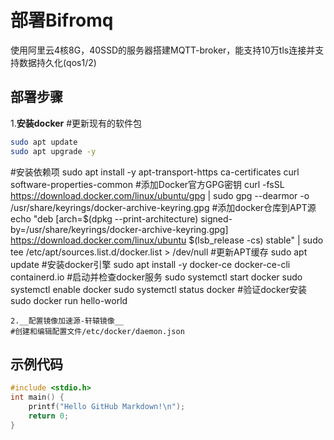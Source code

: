 # 部署Bifromq

使用阿里云4核8G，40SSD的服务器搭建MQTT-broker，能支持10万tls连接并支持数据持久化(qos1/2)

## 部署步骤

1.__安装docker__
#更新现有的软件包
```bash
sudo apt update
sudo apt upgrade -y
```
#安装依赖项
sudo apt install -y apt-transport-https ca-certificates curl software-properties-common
#添加Docker官方GPG密钥
curl -fsSL https://download.docker.com/linux/ubuntu/gpg | sudo gpg --dearmor -o /usr/share/keyrings/docker-archive-keyring.gpg
#添加docker仓库到APT源
echo "deb [arch=$(dpkg --print-architecture) signed-by=/usr/share/keyrings/docker-archive-keyring.gpg] https://download.docker.com/linux/ubuntu $(lsb_release -cs) stable" | sudo tee /etc/apt/sources.list.d/docker.list > /dev/null
#更新APT缓存
sudo apt update
#安装docker引擎
sudo apt install -y docker-ce docker-ce-cli containerd.io
#启动并检查docker服务
sudo systemctl start docker
sudo systemctl enable docker
sudo systemctl status docker
#验证docker安装
sudo docker run hello-world
```
2.__配置镜像加速源-轩辕镜像__
#创建和编辑配置文件/etc/docker/daemon.json
```

## 示例代码

```c
#include <stdio.h>
int main() {
    printf("Hello GitHub Markdown!\n");
    return 0;
}
